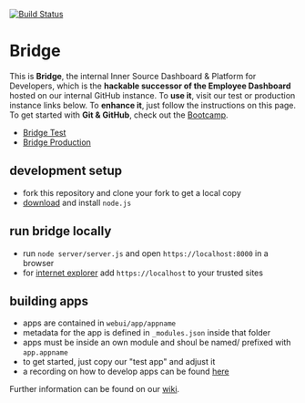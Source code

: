 [![Build Status](https://bridge-ci.mo.sap.corp/buildStatus/icon?job=BridgePush)](https://bridge-ci.mo.sap.corp/job/Bridge%20Push/)

# Bridge

This is **Bridge**, the internal Inner Source Dashboard & Platform for Developers, 
which is the **hackable successor of the Employee Dashboard** hosted on our internal GitHub instance. 
To **use it**, visit our test or production instance links below. 
To **enhance it**, just follow the instructions on this page.
To get started with **Git & GitHub**, check out the [Bootcamp](https://github-bootcamp.mo.sap.corp). 

* [Bridge Test](https://bridge-master.mo.sap.corp)
* [Bridge Production](https://bridge.mo.sap.corp)

## development setup
* fork this repository and clone your fork to get a local copy
* [download](http://nodejs.org/) and install `node.js`

## run bridge locally
* run `node server/server.js` and open `https://localhost:8000` in a browser
* for [internet explorer](http://thefunniestpictures.com/wp-content/uploads/2013/09/funny-browsers-Internet-Explorer-slow.jpg) add `https://localhost` to your trusted sites

## building apps
* apps are contained in `webui/app/appname`
* metadata for the app is defined in `_modules.json` inside that folder
* apps must be inside an own module and shoul be named/ prefixed with `app.appname`
* to get started, just copy our "test app" and adjust it
* a recording on how to develop apps can be found [here](https://sap.emea.pgiconnect.com/p3ik7dpuqve/)

Further information can be found on our [wiki](https://github.wdf.sap.corp/bridge/bridge/wiki).
